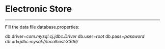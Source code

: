 # Electronic Store

-----------------------------------------
Fill the data file database.properties:

db.driver=_com.mysql.cj.jdbc.Driver_
db.user=_root_
db.pass=_password_
db.url=_jdbc:mysql://localhost:3306/_

